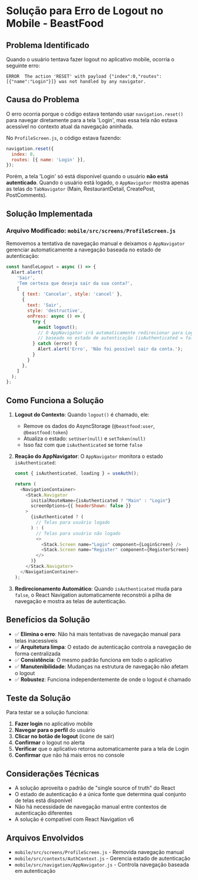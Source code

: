 # Solução para Erro de Logout no Mobile - BeastFood

## Problema Identificado

Quando o usuário tentava fazer logout no aplicativo mobile, ocorria o seguinte erro:

```
ERROR  The action 'RESET' with payload {"index":0,"routes":[{"name":"Login"}]} was not handled by any navigator.
```

## Causa do Problema

O erro ocorria porque o código estava tentando usar `navigation.reset()` para navegar diretamente para a tela 'Login', mas essa tela não estava acessível no contexto atual da navegação aninhada.

No `ProfileScreen.js`, o código estava fazendo:

```javascript
navigation.reset({
  index: 0,
  routes: [{ name: 'Login' }],
});
```

Porém, a tela 'Login' só está disponível quando o usuário **não está autenticado**. Quando o usuário está logado, o `AppNavigator` mostra apenas as telas do `TabNavigator` (Main, RestaurantDetail, CreatePost, PostComments).

## Solução Implementada

### Arquivo Modificado: `mobile/src/screens/ProfileScreen.js`

Removemos a tentativa de navegação manual e deixamos o `AppNavigator` gerenciar automaticamente a navegação baseada no estado de autenticação:

```javascript
const handleLogout = async () => {
  Alert.alert(
    'Sair',
    'Tem certeza que deseja sair da sua conta?',
    [
      { text: 'Cancelar', style: 'cancel' },
      { 
        text: 'Sair', 
        style: 'destructive',
        onPress: async () => {
          try {
            await logout();
            // O AppNavigator irá automaticamente redirecionar para Login
            // baseado no estado de autenticação (isAuthenticated = false)
          } catch (error) {
            Alert.alert('Erro', 'Não foi possível sair da conta.');
          }
        }
      },
    ]
  );
};
```

## Como Funciona a Solução

1. **Logout do Contexto**: Quando `logout()` é chamado, ele:
   - Remove os dados do AsyncStorage (`@beastfood:user`, `@beastfood:token`)
   - Atualiza o estado: `setUser(null)` e `setToken(null)`
   - Isso faz com que `isAuthenticated` se torne `false`

2. **Reação do AppNavigator**: O `AppNavigator` monitora o estado `isAuthenticated`:
   ```javascript
   const { isAuthenticated, loading } = useAuth();
   
   return (
     <NavigationContainer>
       <Stack.Navigator 
         initialRouteName={isAuthenticated ? "Main" : "Login"} 
         screenOptions={{ headerShown: false }}
       >
         {isAuthenticated ? (
           // Telas para usuário logado
         ) : (
           // Telas para usuário não logado
           <>
             <Stack.Screen name="Login" component={LoginScreen} />
             <Stack.Screen name="Register" component={RegisterScreen} />
           </>
         )}
       </Stack.Navigator>
     </NavigationContainer>
   );
   ```

3. **Redirecionamento Automático**: Quando `isAuthenticated` muda para `false`, o React Navigation automaticamente reconstrói a pilha de navegação e mostra as telas de autenticação.

## Benefícios da Solução

- ✅ **Elimina o erro**: Não há mais tentativas de navegação manual para telas inacessíveis
- ✅ **Arquitetura limpa**: O estado de autenticação controla a navegação de forma centralizada
- ✅ **Consistência**: O mesmo padrão funciona em todo o aplicativo
- ✅ **Manutenibilidade**: Mudanças na estrutura de navegação não afetam o logout
- ✅ **Robustez**: Funciona independentemente de onde o logout é chamado

## Teste da Solução

Para testar se a solução funciona:

1. **Fazer login** no aplicativo mobile
2. **Navegar para o perfil** do usuário
3. **Clicar no botão de logout** (ícone de sair)
4. **Confirmar** o logout no alerta
5. **Verificar** que o aplicativo retorna automaticamente para a tela de Login
6. **Confirmar** que não há mais erros no console

## Considerações Técnicas

- A solução aproveita o padrão de "single source of truth" do React
- O estado de autenticação é a única fonte que determina qual conjunto de telas está disponível
- Não há necessidade de navegação manual entre contextos de autenticação diferentes
- A solução é compatível com React Navigation v6

## Arquivos Envolvidos

- `mobile/src/screens/ProfileScreen.js` - Removida navegação manual
- `mobile/src/contexts/AuthContext.js` - Gerencia estado de autenticação
- `mobile/src/navigation/AppNavigator.js` - Controla navegação baseada em autenticação